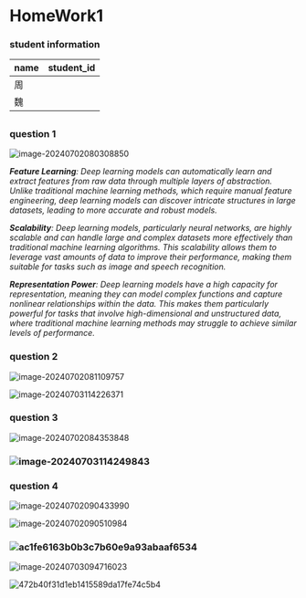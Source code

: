 # HomeWork1



### student information

| name   | student_id |
| ------ | ---------- |
| 周     |            |
| 魏     |            |

## 





### question 1

![image-20240702080308850](https://pics.zhouimage.top/pic/202407020803878.png)

***Feature Learning**: Deep learning models can automatically learn and extract features from raw data through multiple layers of abstraction. Unlike traditional machine learning methods, which require manual feature engineering, deep learning models can discover intricate structures in large datasets, leading to more accurate and robust models.*

***Scalability**: Deep learning models, particularly neural networks, are highly scalable and can handle large and complex datasets more effectively than traditional machine learning algorithms. This scalability allows them to leverage vast amounts of data to improve their performance, making them suitable for tasks such as image and speech recognition.*

***Representation Power**: Deep learning models have a high capacity for representation, meaning they can model complex functions and capture nonlinear relationships within the data. This makes them particularly powerful for tasks that involve high-dimensional and unstructured data, where traditional machine learning methods may struggle to achieve similar levels of performance.*







### question 2

![image-20240702081109757](https://pics.zhouimage.top/pic/202407020811785.png)

![image-20240703114226371](https://pics.zhouimage.top/pic/202407031142425.png)







### question 3

![image-20240702084353848](https://pics.zhouimage.top/pic/202407020843886.png)

### ![image-20240703114249843](https://pics.zhouimage.top/pic/202407031142960.png)







### question 4

![image-20240702090433990](https://pics.zhouimage.top/pic/202407020904023.png)

![image-20240702090510984](https://pics.zhouimage.top/pic/202407020905018.png)



### ![ac1fe6163b0b3c7b60e9a93abaaf6534](https://pics.zhouimage.top/pic/202407031143906.jpeg)







![image-20240703094716023](https://pics.zhouimage.top/pic/202407030947063.png)

![472b40f31d1eb1415589da17fe74c5b4](https://pics.zhouimage.top/pic/202407031144764.jpeg)
